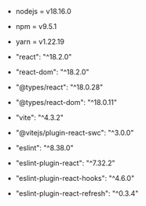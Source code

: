 - nodejs = v18.16.0
- npm = v9.5.1
- yarn = v1.22.19

- "react": "^18.2.0"
- "react-dom": "^18.2.0"
- "@types/react": "^18.0.28"
- "@types/react-dom": "^18.0.11"

- "vite": "^4.3.2"
- "@vitejs/plugin-react-swc": "^3.0.0"

- "eslint": "^8.38.0"
- "eslint-plugin-react": "^7.32.2"
- "eslint-plugin-react-hooks": "^4.6.0"
- "eslint-plugin-react-refresh": "^0.3.4"

```

```
